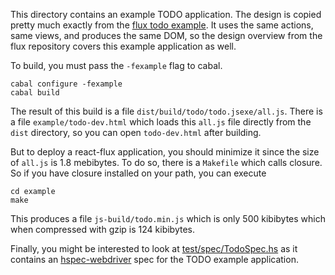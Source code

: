 This directory contains an example TODO application.  The design is copied pretty much exactly from the
[flux todo example](https://github.com/facebook/flux/tree/master/examples/flux-todomvc).  It uses
the same actions, same views, and produces the same DOM, so the design overview from the flux
repository covers this example application as well.

To build, you must pass the `-fexample` flag to cabal.

~~~
cabal configure -fexample
cabal build
~~~

The result of this build is a file `dist/build/todo/todo.jsexe/all.js`.  There is a file
`example/todo-dev.html` which loads this `all.js` file directly from the `dist` directory, so you
can open `todo-dev.html` after building.

But to deploy a react-flux application, you should minimize it since the size of `all.js` is 1.8
mebibytes.  To do so, there is a `Makefile` which calls closure.  So if you have closure installed
on your path, you can execute

~~~
cd example
make
~~~

This produces a file `js-build/todo.min.js` which is only 500 kibibytes which when compressed with
gzip is 124 kibibytes.

Finally, you might be interested to look at
[test/spec/TodoSpec.hs](https://bitbucket.org/wuzzeb/react-flux/src/tip/test/spec/TodoSpec.hs) as it
contains an [hspec-webdriver](https://hackage.haskell.org/package/hspec-webdriver) spec for the TODO
example application.
